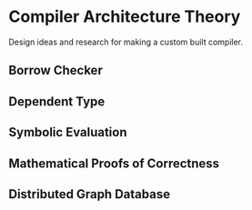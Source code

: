 
# Compiler Architecture Theory

Design ideas and research for making a custom built compiler.

## Borrow Checker

## Dependent Type

## Symbolic Evaluation

## Mathematical Proofs of Correctness

## Distributed Graph Database
